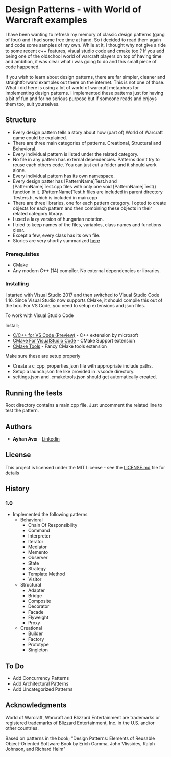 # Design Patterns - with World of Warcraft examples

I have been wanting to refresh my memory of classic design patterns (gang of four) and i had some free time at hand. So i decided to read them again and code some samples of my own. While at it, i thought why not give a ride to some recent c++ features, visual studio code and cmake too ? If you add being one of the oldschool world of warcraft players on top of having time and ambition, it was clear what i was going to do and this small piece of code happened. 

If you wish to learn about design patterns, there are far simpler, cleaner and straightforward examples out there on the internet. This is not one of those. What i did here is using a lot of world of warcraft metaphors for implementing design patterns. 
I implemented these patterns just for having a bit of fun and for no serious purpose but if someone reads and enjoys them too, suit yourselves.

## Structure

* Every design pattern tells a story about how (part of) World of Warcraft game could be explained.
* There are three main categories of patterns. Creational, Structural and Behavioral. 
* Every individual pattern is listed under the related category. 
* No file in any pattern has external dependencies. Patterns don't try to reuse each others code. You can just cut a folder and it should work alone.
* Every individual pattern has its own namespace.
* Every design patter has [PatternName]Test.h and [PatternName]Test.cpp files with only one void [PatternName]Test() function in it. 
[PatternName]Test.h files are included in parent directory Testers.h, which is included in main.cpp
* There are three libraries, one for each pattern category. I opted to create objects for each pattern and then combining these objects in their related category library.
* I used a lazy version of hungarian notation.
* I tried to keep names of the files, variables, class names and functions clear. 
* Except a few, every class has its own file.
* Stories are very shortly summarized [here](STORIES.md)


### Prerequisites

* CMake
* Any modern C++ (14) compiler. No external dependencies or libraries.

### Installing

I started with Visual Studio 2017 and then switched to Visual Studio Code 1.16. Since Visual Studio now supports CMake, it should compile this out of the box. For VS Code, you need to setup extensions and json files.

To work with Visual Studio Code

Install;
* [C/C++ for VS Code (Preview)](https://marketplace.visualstudio.com/items?itemName=ms-vscode.cpptools) - C++ extension by microsoft
* [CMake For VisualStudio Code](https://marketplace.visualstudio.com/items?itemName=twxs.cmake) - CMake Support extension
* [CMake Tools](https://marketplace.visualstudio.com/items?itemName=vector-of-bool.cmake-tools) - Fancy CMake tools extension

Make sure these are setup properly
* Create a c_cpp_properties.json file with appropriate include paths.
* Setup a launch.json file like provided in .vscode directory. 
* settings.json and .cmaketools.json should get automatically created.

## Running the tests

Root directory contains a main.cpp file. Just uncomment the related line to test the pattern. 

## Authors

* **Ayhan Avcı** - [Linkedin](https://www.linkedin.com/in/ayhan-avci-pmp-pmi-acp-1a95365/)

## License

This project is licensed under the MIT License - see the [LICENSE.md](/LICENCE.md) file for details

## History
### **1.0**
* Implemented the following patterns
    * Behavioral
        * Chain Of Responsibility
        * Command
        * Interpreter
        * Iterator
        * Mediator
        * Memento
        * Observer
        * State
        * Strategy
        * Template Method
        * Visitor
    * Structural
        * Adapter
        * Bridge
        * Composite
        * Decorator
        * Facade
        * Flyweight
        * Proxy
    * Creational
        * Builder
        * Factory
        * Prototype
        * Singleton
    
## To Do
* Add Concurrency Patterns
* Add Architectural Patterns
* Add Uncategorized Patterns


## Acknowledgments
World of Warcraft, Warcraft and Blizzard Entertainment are trademarks or registered trademarks of Blizzard Entertainment, Inc. in the U.S. and/or other countries.

Based on patterns in the book; 
"Design Patterns: Elements of Reusable Object-Oriented Software Book by Erich Gamma, John Vlissides, Ralph Johnson, and Richard Helm"
